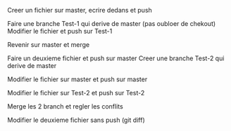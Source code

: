 Creer un fichier sur master, ecrire dedans et push

Faire une branche Test-1 qui derive de master (pas oubloer de chekout)
Modifier le fichier et push sur Test-1

Revenir sur master et merge

Faire un deuxieme fichier et push sur master
Creer une branche Test-2 qui derive de master

Modifier le fichier sur master et push sur master

Modifier le fichier sur Test-2 et push sur Test-2

Merge les 2 branch et regler les conflits

Modifier le deuxieme fichier sans push (git diff)

